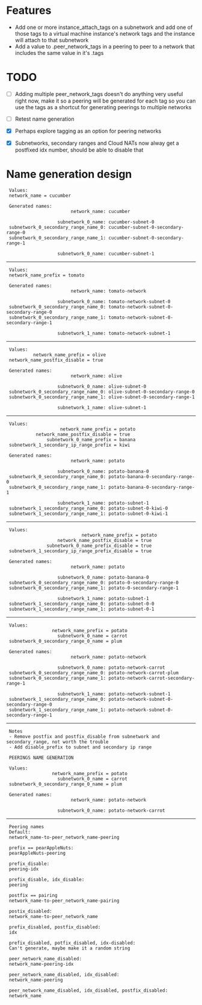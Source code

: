 # Features
- Add one or more instance_attach_tags on a subnetwork and add one of those tags to a virtual machine instance's network tags and the instance will attach to that subnetwork
- Add a value to .peer_network_tags in a peering to peer to a network that includes the same value in it's .tags

# TODO
- [ ] Adding multiple peer_network_tags doesn't do anything very useful right now, make it so a peering will be generated for each tag so you can use the tags as a shortcut for generating peerings to multiple networks
- [ ] Retest name generation
- [x] Perhaps explore tagging as an option for peering networks
- [x] Subnetworks, secondary ranges and Cloud NATs now alway get a postfixed idx number, should be able to disable that


# Name generation design
```
 Values:
 network_name = cucumber
 
 Generated names:
                        network_name: cucumber

                   subnetwork_0_name: cucumber-subnet-0
 subnetwork_0_secondary_range_name_0: cucumber-subnet-0-secondary-range-0
 subnetwork_0_secondary_range_name_1: cucumber-subnet-0-secondary-range-1

                   subnetwork_0_name: cucumber-subnet-1
```
---
```
 Values:
 network_name_prefix = tomato

 Generated names:
                        network_name: tomato-network

                   subnetwork_0_name: tomato-network-subnet-0
 subnetwork_0_secondary_range_name_0: tomato-network-subnet-0-secondary-range-0
 subnetwork_0_secondary_range_name_1: tomato-network-subnet-0-secondary-range-1

                   subnetwork_1_name: tomato-network-subnet-1
```
---
```
 Values:
          network_name_prefix = olive
 network_name_postfix_disable = true

 Generated names:
                        network_name: olive

                   subnetwork_0_name: olive-subnet-0
 subnetwork_0_secondary_range_name_0: olive-subnet-0-secondary-range-0
 subnetwork_0_secondary_range_name_1: olive-subnet-0-secondary-range-1

                   subnetwork_1_name: olive-subnet-1
```
---
```
 Values:
                    network_name_prefix = potato
           network_name_postfix_disable = true
               subnetwork_0_name_prefix = banana
 subnetwork_1_secondary_ip_range_prefix = kiwi

 Generated names:
                        network_name: potato

                   subnetwork_0_name: potato-banana-0
 subnetwork_0_secondary_range_name_0: potato-banana-0-secondary-range-0
 subnetwork_0_secondary_range_name_1: potato-banana-0-secondary-range-1

                   subnetwork_1_name: potato-subnet-1
 subnetwork_1_secondary_range_name_0: potato-subnet-0-kiwi-0
 subnetwork_1_secondary_range_name_1: potato-subnet-0-kiwi-1
```
---
```
 Values:
                            network_name_prefix = potato
                   network_name_postfix_disable = true
               subnetwork_0_name_prefix_disable = true
 subnetwork_1_secondary_ip_range_prefix_disable = true

 Generated names:
                        network_name: potato

                   subnetwork_0_name: potato-banana-0
 subnetwork_0_secondary_range_name_0: potato-0-secondary-range-0
 subnetwork_0_secondary_range_name_1: potato-0-secondary-range-1

                   subnetwork_1_name: potato-subnet-1
 subnetwork_1_secondary_range_name_0: potato-subnet-0-0
 subnetwork_1_secondary_range_name_1: potato-subnet-0-1
```
---
```
 Values:
                 network_name_prefix = potato
                   subnetwork_0_name = carrot
 subnetwork_0_secondary_range_0_name = plum

 Generated names:
                        network_name: potato-network

                   subnetwork_0_name: potato-network-carrot
 subnetwork_0_secondary_range_name_0: potato-network-carrot-plum
 subnetwork_0_secondary_range_name_1: potato-network-carrot-secondary-range-1

                   subnetwork_1_name: potato-network-subnet-1
 subnetwork_1_secondary_range_name_0: potato-network-subnet-0-secondary-range-0
 subnetwork_1_secondary_range_name_1: potato-network-subnet-0-secondary-range-1
```
---
```
 Notes
 - Remove postfix and postfix_disable from subnetwork and secondary_range, not worth the trouble
 - Add disable_prefix to subnet and secondary ip range

 PEERINGS NAME GENERATION

 Values:
                 network_name_prefix = potato
                   subnetwork_0_name = carrot
 subnetwork_0_secondary_range_0_name = plum

 Generated names:
                        network_name: potato-network

                   subnetwork_0_name: potato-network-carrot
```
---
```
 Peering names
 Default:
 network_name-to-peer_network_name-peering

 prefix == pearAppleNuts:
 pearAppleNuts-peering

 prefix_disable:
 peering-idx

 prefix_disable, idx_disable:
 peering

 postfix == pairing
 network_name-to-peer_network_name-pairing

 postix_disabled:
 network_name-to-peer_network_name

 prefix_disabled, postfix_disabled:
 idx

 prefix_disabled, potfix_disabled, idx-disabled:
 Can't generate, maybe make it a random string

 peer_network_name_disabled:
 network_name-peering-idx

 peer_network_name_disabled, idx_disabled:
 network_name-peering

 peer_network_name_disabled, idx_disabled, postfix_disabled:
 network_name
```
